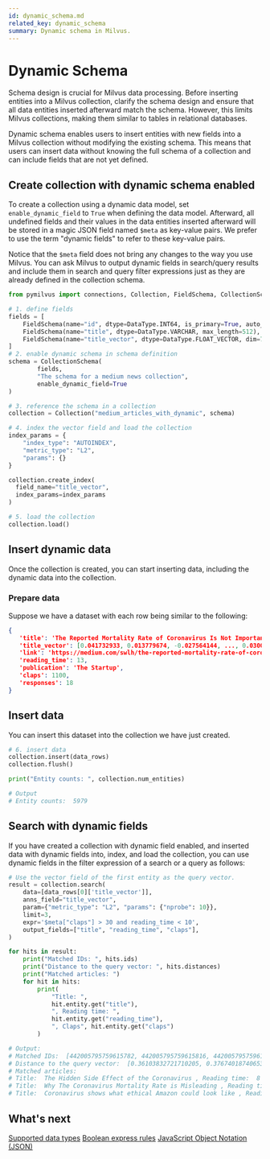```yaml
---
id: dynamic_schema.md
related_key: dynamic_schema
summary: Dynamic schema in Milvus.
---
```


# Dynamic Schema

Schema design is crucial for Milvus data processing. Before inserting entities into a Milvus collection, clarify the schema design and ensure that all data entities inserted afterward match the schema. However, this limits Milvus collections, making them similar to tables in relational databases. 

Dynamic schema enables users to insert entities with new fields into a Milvus collection without modifying the existing schema. This means that users can insert data without knowing the full schema of a collection and can include fields that are not yet defined.

## Create collection with dynamic schema enabled

To create a collection using a dynamic data model, set `enable_dynamic_field` to `True` when defining the data model. Afterward, all undefined fields and their values in the data entities inserted afterward will be stored in a magic JSON field named `$meta` as key-value pairs. We prefer to use the term "dynamic fields" to refer to these key-value pairs.

Notice that the `$meta` field does not bring any changes to the way you use Milvus. You can ask Milvus to output dynamic fields in search/query results and include them in search and query filter expressions just as they are already defined in the collection schema.

```python
from pymilvus import connections, Collection, FieldSchema, CollectionSchema, DataType, utility

# 1. define fields
fields = [
    FieldSchema(name="id", dtype=DataType.INT64, is_primary=True, auto_id=True, max_length=100),
    FieldSchema(name="title", dtype=DataType.VARCHAR, max_length=512),
    FieldSchema(name="title_vector", dtype=DataType.FLOAT_VECTOR, dim=768)
]
# 2. enable dynamic schema in schema definition
schema = CollectionSchema(
        fields, 
        "The schema for a medium news collection", 
        enable_dynamic_field=True
)

# 3. reference the schema in a collection
collection = Collection("medium_articles_with_dynamic", schema)

# 4. index the vector field and load the collection
index_params = {
    "index_type": "AUTOINDEX",
    "metric_type": "L2",
    "params": {}
}

collection.create_index(
  field_name="title_vector", 
  index_params=index_params
)

# 5. load the collection
collection.load()
```

## Insert dynamic data

Once the collection is created, you can start inserting data, including the dynamic data into the collection.

### Prepare data

Suppose we have a dataset with each row being similar to the following:

```json
{
   'title': 'The Reported Mortality Rate of Coronavirus Is Not Important',
   'title_vector': [0.041732933, 0.013779674, -0.027564144, ..., 0.030096486],
   'link': 'https://medium.com/swlh/the-reported-mortality-rate-of-coronavirus-is-not-important-369989c8d912',
   'reading_time': 13,
   'publication': 'The Startup',
   'claps': 1100,
   'responses': 18
}
```

## Insert data

You can insert this dataset into the collection we have just created.

```python
# 6. insert data
collection.insert(data_rows)
collection.flush()

print("Entity counts: ", collection.num_entities)

# Output
# Entity counts:  5979
```

## Search with dynamic fields

If you have created a collection with dynamic field enabled, and inserted data with dynamic fields into, index, and load the collection, you can use dynamic fields in the filter expression of a search or a query as follows:

```python
# Use the vector field of the first entity as the query vector.
result = collection.search(
    data=[data_rows[0]['title_vector']],
    anns_field="title_vector",
    param={"metric_type": "L2", "params": {"nprobe": 10}},
    limit=3,
    expr='$meta["claps"] > 30 and reading_time < 10',
    output_fields=["title", "reading_time", "claps"],
)

for hits in result:
    print("Matched IDs: ", hits.ids)
    print("Distance to the query vector: ", hits.distances)
    print("Matched articles: ")
    for hit in hits:
        print(
            "Title: ", 
            hit.entity.get("title"), 
            ", Reading time: ", 
            hit.entity.get("reading_time"), 
            ", Claps", hit.entity.get("claps")
        )

# Output:
# Matched IDs:  [442005795759615782, 442005795759615816, 442005795759613616]
# Distance to the query vector:  [0.36103832721710205, 0.3767401874065399, 0.4162980318069458]
# Matched articles: 
# Title:  The Hidden Side Effect of the Coronavirus , Reading time:  8 , Claps 83
# Title:  Why The Coronavirus Mortality Rate is Misleading , Reading time:  9 , Claps 2900
# Title:  Coronavirus shows what ethical Amazon could look like , Reading time:  4 , Claps 51
```

## What's next

[Supported data types](schema.md#Supported-data-type)
[Boolean express rules](boolean.md)
[JavaScript Object Notation (JSON)](json_data_type.md)
